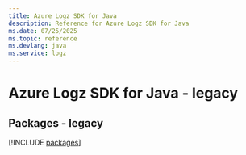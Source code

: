 ```yaml
---
title: Azure Logz SDK for Java
description: Reference for Azure Logz SDK for Java
ms.date: 07/25/2025
ms.topic: reference
ms.devlang: java
ms.service: logz
---
```

# Azure Logz SDK for Java - legacy
## Packages - legacy
[!INCLUDE [packages](logz-index.md)]